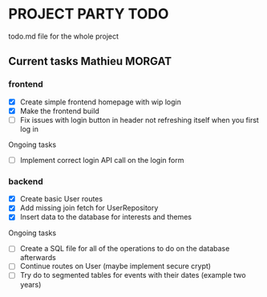 # PROJECT PARTY TODO

todo.md file for the whole project

## Current tasks Mathieu MORGAT

### frontend

- [x] Create simple frontend homepage with wip login
- [x] Make the frontend build
- [ ] Fix issues with login button in header not refreshing itself when you first log in

Ongoing tasks

- [ ] Implement correct login API call on the login form

### backend

- [x] Create basic User routes
- [x] Add missing join fetch for UserRepository
- [x] Insert data to the database for interests and themes

Ongoing tasks

- [ ] Create a SQL file for all of the operations to do on the database afterwards
- [ ] Continue routes on User (maybe implement secure crypt)
- [ ] Try do to segmented tables for events with their dates (example two years)
